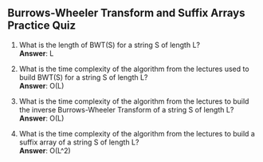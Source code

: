 ## Burrows-Wheeler Transform and Suffix Arrays Practice Quiz ##

1. What is the length of BWT(S) for a string S of length L?  
**Answer**: L

2. What is the time complexity of the algorithm from the lectures used to build BWT(S) for a string S of length L?  
**Answer**: O(L)

3. What is the time complexity of the algorithm from the lectures to build the inverse Burrows-Wheeler Transform of a string S of length L?  
**Answer**: O(L)

4. What is the time complexity of the algorithm from the lectures to build a suffix array of a string S of length L?  
**Answer**: O(L^2)